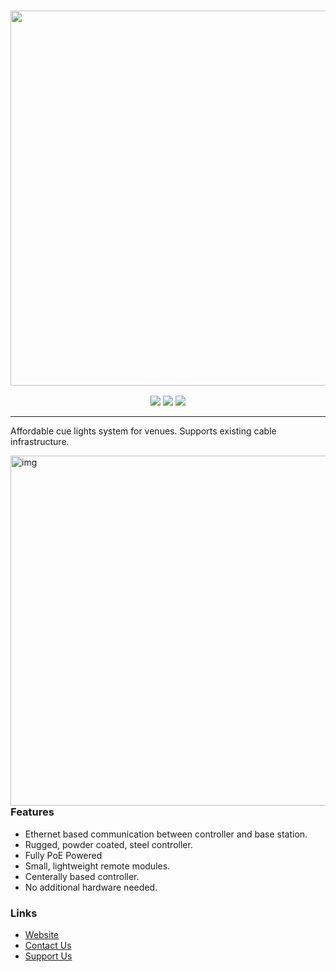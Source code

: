 <h3 align="center"><a href="https://expanseelectronics.com/"><img src="https://expanseelectronics.com/images/main-render.png" width="600px"></a></h3>
<p align="center">
  <a href="https://github.com/expanseElectronics/cueSystem/releases/latest"><img src="https://img.shields.io/github/release/expanseelectronics/cuesystem/all.svg?colorB=97CA00?label=version"></a>
  <a href="https://github.com/expanseElectronics/cueSystem/releases"><img src="https://img.shields.io/github/downloads/expanseElectronics/cueSystem/total.svg?colorB=97CA00"></a>
  <a href="https://github.com/expanseElectronics/cueSystem/releases"><img src="https://img.shields.io/github/repo-size/expanseElectronics/cueSystem"></a>
</p>

---


Affordable cue lights system for venues. 
Supports existing cable infrastructure. 

<img src=".github/assets/collage.png" alt="img" align="right" width="560px" height="560px">  

### Features
- Ethernet based communication between controller and base station. 
- Rugged, powder coated, steel controller. 
- Fully PoE Powered
- Small, lightweight remote modules. 
- Centerally based controller. 
- No additional hardware needed.


### Links
- [Website](https://expanseelectronics.com/)
- [Contact Us](https://expanseelectronics.com/contact)
- [Support Us](https://www.patreon.com/bePatron?u=87948670&redirect_uri=https%3A%2F%2Fexpanseelectronics.com%2F&utm_medium=widget)
  
